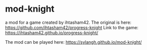 # mod-knight

a mod for a game created by ihtasham42. The original is here: https://github.com/ihtasham42/progress-knight Link to the game: https://ihtasham42.github.io/progress-knight/

The mod can be played here:
https://sylangh.github.io/mod-knight/
